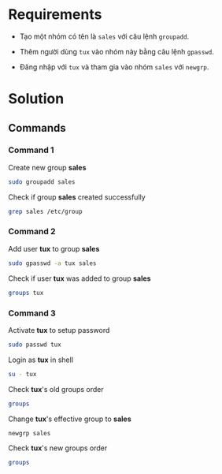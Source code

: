 # Requirements

- Tạo một nhóm có tên là `sales` với câu lệnh `groupadd`.

- Thêm người dùng `tux` vào nhóm này bằng câu lệnh `gpasswd`.

- Đăng nhập với `tux` và tham gia vào nhóm `sales` với `newgrp`.

# Solution

## Commands

### Command 1

Create new group **sales**

```sh
sudo groupadd sales
```

Check if group **sales** created successfully

```sh
grep sales /etc/group
```

### Command 2

Add user **tux** to group **sales**

```sh
sudo gpasswd -a tux sales
```

Check if user **tux** was added to group **sales**

```sh
groups tux
```

### Command 3

Activate **tux** to setup password

```sh
sudo passwd tux
```

Login as **tux** in shell

```sh
su - tux
```

Check **tux**'s old groups order

```sh
groups
```

Change **tux**'s effective group to **sales**

```sh
newgrp sales
```

Check **tux**'s new groups order

```sh
groups
```